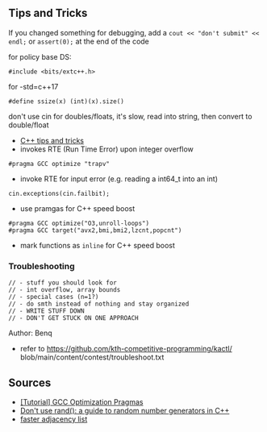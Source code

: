 ## Tips and Tricks

If you changed something for debugging, add a `cout << "don't submit" << endl;`
or `assert(0);` at the end of the code

for policy base DS:
```
#include <bits/extc++.h>
```

for -std=c++17
```
#define ssize(x) (int)(x).size()
```

don't use cin for doubles/floats, it's slow, read into string, then convert to double/float
- [C++ tips and tricks](https://codeforces.com/blog/entry/74684)
- invokes RTE (Run Time Error) upon integer overflow
```
#pragma GCC optimize "trapv"
```
- invoke RTE for input error (e.g. reading a int64_t into an int)
```
cin.exceptions(cin.failbit);
```

- use pramgas for C++ speed boost
```
#pragma GCC optimize("O3,unroll-loops")
#pragma GCC target("avx2,bmi,bmi2,lzcnt,popcnt")
```

- mark functions as `inline` for C++ speed boost

### Troubleshooting
```
// - stuff you should look for
// - int overflow, array bounds
// - special cases (n=1?)
// - do smth instead of nothing and stay organized
// - WRITE STUFF DOWN
// - DON'T GET STUCK ON ONE APPROACH
```
Author: Benq

- refer to https://github.com/kth-competitive-programming/kactl/ blob/main/content/contest/troubleshoot.txt

## Sources

- [[Tutorial] GCC Optimization Pragmas](https://codeforces.com/blog/entry/96344)
- [Don't use rand(): a guide to random number generators in C++](https://codeforces.com/blog/entry/61587)
- [faster adjacency list](https://codeforces.com/blog/entry/110222)
